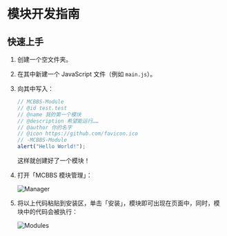 # 模块开发指南

## 快速上手

1. 创建一个空文件夹。

2. 在其中新建一个 JavaScript 文件（例如 `main.js`）。

3. 向其中写入：

   ```javascript
   // MCBBS-Module
   // @id test.test
   // @name 我的第一个模块
   // @description 希望能运行……
   // @author 你的名字
   // @icon https://github.com/favicon.ico
   // -MCBBS-Module
   alert("Hello World!");
   ```

   这样就创建好了一个模块！

4. 打开「MCBBS 模块管理」：

   ![Manager](https://i.loli.net/2020/11/14/H7i5bNOBRC6WZ8l.png)

5. 将以上代码粘贴到安装区，单击「安装」，模块即可出现在页面中，同时，模块中的代码会被执行：

   ![Modules](https://i.loli.net/2020/11/14/KwRi8AhXxCPSqj1.png)